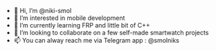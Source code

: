 - 👋 Hi, I’m @niki-smol
- 👀 I’m interested in mobile development
- 🌱 I’m currently learning FRP and little bit of C++
- 💞️ I’m looking to collaborate on a few self-made smartwatch projects
- 📫 You can alway reach me via Telegram app : @smolniks

<!---
niki-smol/niki-smol is a ✨ special ✨ repository because its `README.md` (this file) appears on your GitHub profile.
You can click the Preview link to take a look at your changes.
--->
